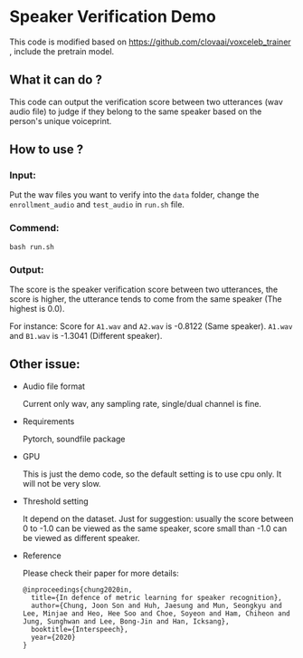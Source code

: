 # Speaker Verification Demo

This code is modified based on https://github.com/clovaai/voxceleb_trainer , include the pretrain model.

## What it can do ?
This code can output the verification score between two utterances (wav audio file) to judge if they belong to the same speaker based on the person's unique voiceprint.

## How to use ?
### Input: 
  
  Put the wav files you want to verify into the `data` folder, change the `enrollment_audio` and `test_audio` in `run.sh` file.

### Commend:

```
bash run.sh
```

### Output: 
  
  The score is the speaker verification score between two utterances, the score is higher, the utterance tends to come from the same speaker (The highest is 0.0).  
  
  For instance: Score for `A1.wav` and `A2.wav` is -0.8122 (Same speaker).  `A1.wav` and `B1.wav` is -1.3041 (Different speaker).

## Other issue:

- Audio file format

	Current only wav, any sampling rate, single/dual channel is fine. 

- Requirements

	Pytorch, soundfile package
	
- GPU
	
	This is just the demo code, so the default setting is to use cpu only. It will not be very slow.

- Threshold setting

	It depend on the dataset. Just for suggestion: usually the score between 0 to -1.0 can be viewed as the same speaker, score small than -1.0 can be viewed as different speaker.

- Reference

	Please check their paper for more details:

	```
	@inproceedings{chung2020in,
	  title={In defence of metric learning for speaker recognition},
	  author={Chung, Joon Son and Huh, Jaesung and Mun, Seongkyu and Lee, Minjae and Heo, Hee Soo and Choe, Soyeon and Ham, Chiheon and Jung, Sunghwan and Lee, Bong-Jin and Han, Icksang},
	  booktitle={Interspeech},
	  year={2020}
	}
	```

